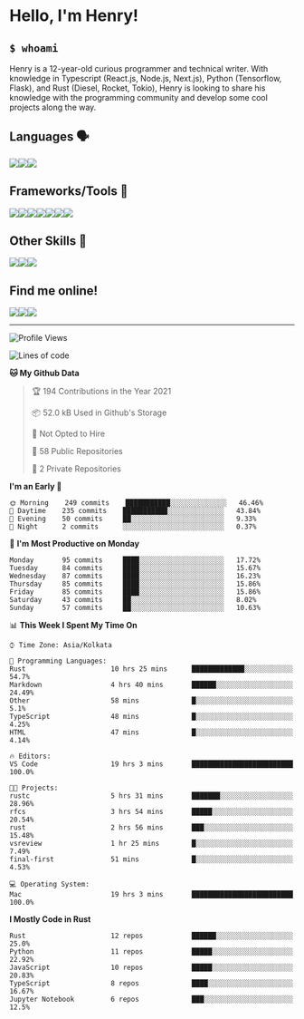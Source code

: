 
<h1>Hello, I'm Henry!</h1>

<h2><code>$ whoami</code></h2>

Henry is a 12-year-old curious programmer and technical writer. With knowledge in Typescript (React.js, Node.js, Next.js), Python (Tensorflow, Flask), and Rust (Diesel, Rocket, Tokio), Henry is looking to share his knowledge with the programming community and develop some cool projects along the way.

<h2>Languages 🗣️</h2>

<img src="https://img.shields.io/badge/typescript%20-%23007ACC.svg?&style=for-the-badge&logo=typescript&logoColor=white"/><img src="https://img.shields.io/badge/python%20-%2314354C.svg?&style=for-the-badge&logo=python&logoColor=white"/><img src="https://img.shields.io/badge/rust-%23000000.svg?&style=for-the-badge&logo=rust&logoColor=white"/>

<h2>Frameworks/Tools 🔧</h2>

<img src="https://img.shields.io/badge/express.js%20-%23404d59.svg?&style=for-the-badge"/><img src="https://img.shields.io/badge/react%20-%2320232a.svg?&style=for-the-badge&logo=react&logoColor=%2361DAFB"/><img src="https://img.shields.io/badge/tailwindcss%20-%2338B2AC.svg?&style=for-the-badge&logo=tailwind-css&logoColor=white"/><img src="https://img.shields.io/badge/flask%20-%23000.svg?&style=for-the-badge&logo=flask&logoColor=white"/><img src="https://img.shields.io/badge/firebase%20-%23039BE5.svg?&style=for-the-badge&logo=firebase"/><img src ="https://img.shields.io/badge/postgres-%23316192.svg?&style=for-the-badge&logo=postgresql&logoColor=white"/><img src="https://img.shields.io/badge/TensorFlow%20-%23FF6F00.svg?&style=for-the-badge&logo=TensorFlow&logoColor=white" />

<h2>Other Skills 🤹</h2>

<img src="https://img.shields.io/badge/git%20-%23F05033.svg?&style=for-the-badge&logo=git&logoColor=white"/><img src="https://img.shields.io/badge/github%20-%23121011.svg?&style=for-the-badge&logo=github&logoColor=white"/><img src="https://img.shields.io/badge/vercel%20-%23000000.svg?&style=for-the-badge&logo=vercel&logoColor=white"/>

<h2>Find me online!</h2>

<a target="_blank" href="https://dev.to/hb"><img src="https://img.shields.io/badge/dev.to-%2312100E.svg?&style=for-the-badge&logo=dev.to&logoColor=white"></img></a><a target="_blank" href="https://stackoverflow.com/users/13753914/henry"><img src="https://img.shields.io/badge/-Stack%20overflow-FE7A16?style=for-the-badge&logo=stack-overflow&logoColor=white"/></a><a target="_blank" href="https://twitter.com/henryboisdequin"><img src="https://img.shields.io/badge/henryboisdequin%20-%231DA1F2.svg?&style=for-the-badge&logo=Twitter&logoColor=white"></img></a>

---
<!--START_SECTION:waka-->
![Profile Views](http://img.shields.io/badge/Profile%20Views-26-blue)

![Lines of code](https://img.shields.io/badge/From%20Hello%20World%20I%27ve%20Written-242164%20lines%20of%20code-blue)

**🐱 My Github Data** 

> 🏆 194 Contributions in the Year 2021
 > 
> 📦 52.0 kB Used in Github's Storage 
 > 
> 🚫 Not Opted to Hire
 > 
> 📜 58 Public Repositories 
 > 
> 🔑 2 Private Repositories  
 > 
**I'm an Early 🐤** 

```text
🌞 Morning    249 commits    ███████████░░░░░░░░░░░░░░   46.46% 
🌆 Daytime    235 commits    ███████████░░░░░░░░░░░░░░   43.84% 
🌃 Evening    50 commits     ██░░░░░░░░░░░░░░░░░░░░░░░   9.33% 
🌙 Night      2 commits      ░░░░░░░░░░░░░░░░░░░░░░░░░   0.37%

```
📅 **I'm Most Productive on Monday** 

```text
Monday       95 commits     ████░░░░░░░░░░░░░░░░░░░░░   17.72% 
Tuesday      84 commits     ████░░░░░░░░░░░░░░░░░░░░░   15.67% 
Wednesday    87 commits     ████░░░░░░░░░░░░░░░░░░░░░   16.23% 
Thursday     85 commits     ████░░░░░░░░░░░░░░░░░░░░░   15.86% 
Friday       85 commits     ████░░░░░░░░░░░░░░░░░░░░░   15.86% 
Saturday     43 commits     ██░░░░░░░░░░░░░░░░░░░░░░░   8.02% 
Sunday       57 commits     ██░░░░░░░░░░░░░░░░░░░░░░░   10.63%

```


📊 **This Week I Spent My Time On** 

```text
⌚︎ Time Zone: Asia/Kolkata

💬 Programming Languages: 
Rust                     10 hrs 25 mins      █████████████░░░░░░░░░░░░   54.7% 
Markdown                 4 hrs 40 mins       ██████░░░░░░░░░░░░░░░░░░░   24.49% 
Other                    58 mins             █░░░░░░░░░░░░░░░░░░░░░░░░   5.1% 
TypeScript               48 mins             █░░░░░░░░░░░░░░░░░░░░░░░░   4.25% 
HTML                     47 mins             █░░░░░░░░░░░░░░░░░░░░░░░░   4.14%

🔥 Editors: 
VS Code                  19 hrs 3 mins       █████████████████████████   100.0%

🐱‍💻 Projects: 
rustc                    5 hrs 31 mins       ███████░░░░░░░░░░░░░░░░░░   28.96% 
rfcs                     3 hrs 54 mins       █████░░░░░░░░░░░░░░░░░░░░   20.54% 
rust                     2 hrs 56 mins       ███░░░░░░░░░░░░░░░░░░░░░░   15.48% 
vsreview                 1 hr 25 mins        █░░░░░░░░░░░░░░░░░░░░░░░░   7.49% 
final-first              51 mins             █░░░░░░░░░░░░░░░░░░░░░░░░   4.53%

💻 Operating System: 
Mac                      19 hrs 3 mins       █████████████████████████   100.0%

```

**I Mostly Code in Rust** 

```text
Rust                     12 repos            ██████░░░░░░░░░░░░░░░░░░░   25.0% 
Python                   11 repos            █████░░░░░░░░░░░░░░░░░░░░   22.92% 
JavaScript               10 repos            █████░░░░░░░░░░░░░░░░░░░░   20.83% 
TypeScript               8 repos             ████░░░░░░░░░░░░░░░░░░░░░   16.67% 
Jupyter Notebook         6 repos             ███░░░░░░░░░░░░░░░░░░░░░░   12.5%

```



<!--END_SECTION:waka-->


